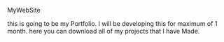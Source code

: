 MyWebSite


this is going to be my Portfolio.
I will be developing this for maximum of 1 month.
here you can download all of my projects that I have
Made.



